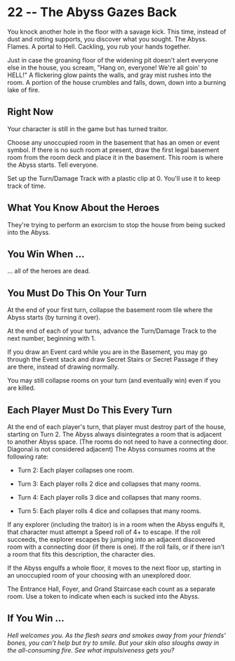 # 22 -- The Abyss Gazes Back

You knock another hole in the floor with a savage kick. This time, instead of dust and rotting supports, you discover what you sought. The Abyss. Flames. A portal to Hell. Cackling, you rub your hands together.

Just in case the groaning floor of the widening pit doesn't alert everyone else in the house, you scream, "Hang on, everyone! We're all goin' to HELL!" A flickering glow paints the walls, and gray mist rushes into the room. A portion of the house crumbles and falls, down, down into a burning lake of fire.

## Right Now

Your character is still in the game but has turned traitor.

Choose any unoccupied room in the basement that has an omen or event symbol. If there is no such room at present, draw the first legal basement room from the room deck and place it in the basement. This room is where the Abyss starts. Tell everyone.

Set up the Turn/Damage Track with a plastic clip at 0. You'll use it to keep track of time.

## What You Know About the Heroes

They're trying to perform an exorcism to stop the house from being sucked into the Abyss.

## You Win When ...

... all of the heroes are dead.

## You Must Do This On Your Turn

At the end of your first turn, collapse the basement room tile where the Abyss starts (by turning it over).

At the end of each of your turns, advance the Turn/Damage Track to the next number, beginning with 1.

If you draw an Event card while you are in the Basement, you may go through the Event stack and draw Secret Stairs or Secret Passage if they are there, instead of drawing normally.

You may still collapse rooms on your turn (and eventually win) even if you are killed.

## Each Player Must Do This Every Turn

At the end of each player's turn, that player must destroy part of the house, starting on Turn 2. The Abyss always disintegrates a room that is adjacent to another Abyss space. (The rooms do not need to have a connecting door. Diagonal is not considered adjacent) The Abyss consumes rooms at the following rate:

- Turn 2: Each player collapses one room.

- Turn 3: Each player rolls 2 dice and collapses that many rooms.

- Turn 4: Each player rolls 3 dice and collapses that many rooms.

- Turn 5: Each player rolls 4 dice and collapses that many rooms.

If any explorer (including the traitor) is in a room when the Abyss engulfs it, that character must attempt a Speed roll of 4+ to escape. If the roll succeeds, the explorer escapes by jumping into an adjacent discovered room with a connecting door (if there is one). If the roll fails, or if there isn't a room that fits this description, the character dies.

If the Abyss engulfs a whole floor, it moves to the next floor up, starting in an unoccupied room of your choosing with an unexplored door.

The Entrance Hall, Foyer, and Grand Staircase each count as a separate room. Use a token to indicate when each is sucked into the Abyss.

## If You Win ...

_Hell welcomes you. As the flesh sears and smokes away from your friends' bones, you can't help but try to smile. But your skin also sloughs away in the all-consuming fire. See what impulsiveness gets you?_